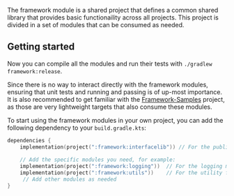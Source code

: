 The framework module is a shared project that defines a common shared library that provides basic functionaility across all projects. This project is divided in a set of modules that can be consumed as needed.

## Getting started

Now you can compile all the modules and run their tests with `./gradlew framework:release`.

Since there is no way to interact directly with the framework modules, ensuring that unit tests and running and passing is of up-most importance. 
It is also recommended to get familiar with the [Framework-Samples](../framework-samples/) project, as those are very lightweight targets that also consume these modules. 

To start using the framework modules in your own project, you can add the following dependency to your `build.gradle.kts`:

```kotlin
dependencies {
    implementation(project(":framework:interfacelib")) // For the public interface of all the framework modules
    
    // Add the specific modules you need, for example:
    implementation(project(":framework:logging"))  // For the logging module
    implementation(project(":framework:utils"))    // For the utility functions
     // Add other modules as needed
}
```